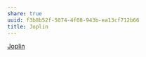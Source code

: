 ```yaml
---
share: true
uuid: f3b8b52f-5074-4f08-943b-ea13cf712b66
title: Joplin
---
```

[Joplin](https://joplinapp.org/)